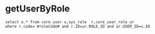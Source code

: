 getUserByRole
===

	select u.* from core_user u,sys_role  r,core_user_role ur 
	where r.code= #roleCode# and r.ID=ur.ROLE_ID and ur.USER_ID=u.ID


	
	
	
	
	